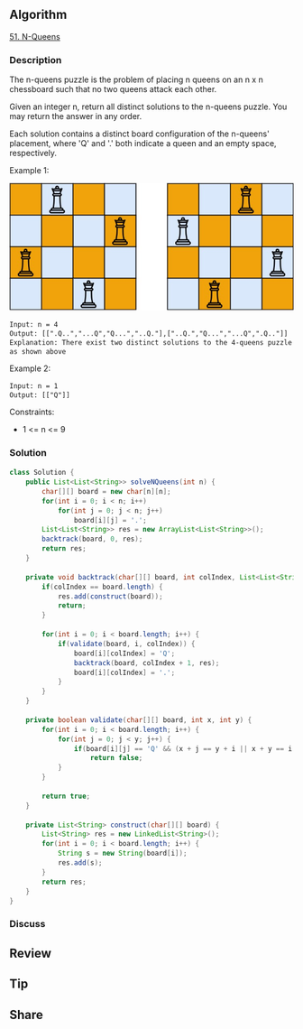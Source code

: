 ## Algorithm

[51. N-Queens](https://leetcode.com/problems/n-queens/)

### Description

The n-queens puzzle is the problem of placing n queens on an n x n chessboard such that no two queens attack each other.

Given an integer n, return all distinct solutions to the n-queens puzzle. You may return the answer in any order.

Each solution contains a distinct board configuration of the n-queens' placement, where 'Q' and '.' both indicate a queen and an empty space, respectively.

Example 1:

![](assets/20230201-9662cb0a.png)

```
Input: n = 4
Output: [[".Q..","...Q","Q...","..Q."],["..Q.","Q...","...Q",".Q.."]]
Explanation: There exist two distinct solutions to the 4-queens puzzle as shown above
```

Example 2:

```
Input: n = 1
Output: [["Q"]]
```

Constraints:

- 1 <= n <= 9

### Solution

```java
class Solution {
    public List<List<String>> solveNQueens(int n) {
        char[][] board = new char[n][n];
        for(int i = 0; i < n; i++)
            for(int j = 0; j < n; j++)
                board[i][j] = '.';
        List<List<String>> res = new ArrayList<List<String>>();
        backtrack(board, 0, res);
        return res;
    }

    private void backtrack(char[][] board, int colIndex, List<List<String>> res) {
        if(colIndex == board.length) {
            res.add(construct(board));
            return;
        }

        for(int i = 0; i < board.length; i++) {
            if(validate(board, i, colIndex)) {
                board[i][colIndex] = 'Q';
                backtrack(board, colIndex + 1, res);
                board[i][colIndex] = '.';
            }
        }
    }

    private boolean validate(char[][] board, int x, int y) {
        for(int i = 0; i < board.length; i++) {
            for(int j = 0; j < y; j++) {
                if(board[i][j] == 'Q' && (x + j == y + i || x + y == i + j || x == i))
                    return false;
            }
        }

        return true;
    }

    private List<String> construct(char[][] board) {
        List<String> res = new LinkedList<String>();
        for(int i = 0; i < board.length; i++) {
            String s = new String(board[i]);
            res.add(s);
        }
        return res;
    }
}
```

### Discuss

## Review


## Tip


## Share
